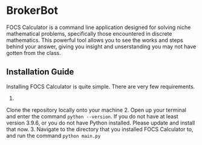 # BrokerBot
FOCS Calculator is a command line application designed for solving niche mathematical problems, specifically those encountered in discrete mathematics. This powerful tool allows you to see the works and steps behind your answer, giving you insight and unserstanding you may not have gotten from the class.
## Installation Guide
Installing FOCS Calculator is quite simple. There are very few requirements.

1.
Clone the repository locally onto your machine
2.
Open up your terminal and enter the command `python --version`. If you do not have at least version 3.9.6, or you do not have Python installed. Please update and install that now.
3.
Navigate to the directory that you installed FOCS Calculator to, and run the command `python main.py`

